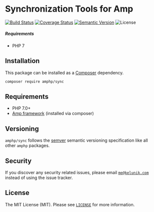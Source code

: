 # Synchronization Tools for Amp

[![Build Status](https://img.shields.io/travis/amphp/process/master.svg?style=flat-square)](https://travis-ci.org/amphp/process)
[![Coverage Status](https://img.shields.io/coveralls/amphp/process/master.svg?style=flat-square)](https://coveralls.io/github/amphp/process?branch=master)
[![Semantic Version](https://img.shields.io/github/release/amphp/sync.svg?style=flat-square)](http://semver.org)
![License](https://img.shields.io/badge/license-MIT-blue.svg?style=flat-square)

##### Requirements

- PHP 7

## Installation

This package can be installed as a [Composer](https://getcomposer.org/) dependency.

```bash
composer require amphp/sync
```

## Requirements

* PHP 7.0+
* [Amp framework](https://github.com/amphp/amp) (installed via composer)

## Versioning

`amphp/sync` follows the [semver](http://semver.org/) semantic versioning specification like all other `amphp` packages.

## Security

If you discover any security related issues, please email [`me@kelunik.com`](mailto:me@kelunik.com) instead of using the issue tracker.

## License

The MIT License (MIT). Please see [`LICENSE`](./LICENSE) for more information.